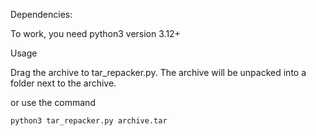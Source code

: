 Dependencies:

To work, you need python3 version 3.12+

Usage

Drag the archive to tar_repacker.py. The archive will be unpacked into a folder next to the archive.

or use the command

```python3 tar_repacker.py archive.tar```

